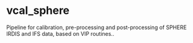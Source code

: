 # vcal_sphere
Pipeline for calibration, pre-processing and post-processing of SPHERE IRDIS and IFS data, based on VIP routines..
